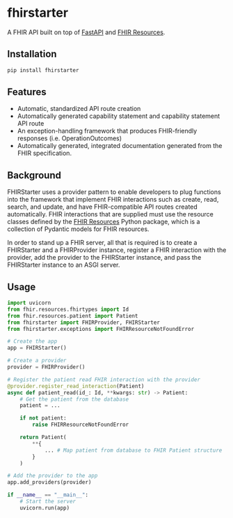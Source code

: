 # fhirstarter

A FHIR API built on top of [FastAPI](https://fastapi.tiangolo.com) and [FHIR Resources](https://pypi.org/project/fhir.resources/).

## Installation

```bash
pip install fhirstarter
```

## Features

* Automatic, standardized API route creation
* Automatically generated capability statement and capability statement API route
* An exception-handling framework that produces FHIR-friendly responses (i.e. OperationOutcomes)
* Automatically generated, integrated documentation generated from the FHIR specification.

## Background

FHIRStarter uses a provider pattern to enable developers to plug functions into the framework that implement FHIR interactions such as create, read, search, and update, and have FHIR-compatible API routes created automatically. FHIR interactions that are supplied must use the resource classes defined by the [FHIR Resources](https://pypi.org/project/fhir.resources/) Python package, which is a collection of Pydantic models for FHIR resources.

In order to stand up a FHIR server, all that is required is to create a FHIRStarter and a FHIRProvider instance, register a FHIR interaction with the provider, add the provider to the FHIRStarter instance, and pass the FHIRStarter instance to an ASGI server.

## Usage

```python
import uvicorn
from fhir.resources.fhirtypes import Id
from fhir.resources.patient import Patient
from fhirstarter import FHIRProvider, FHIRStarter
from fhirstarter.exceptions import FHIRResourceNotFoundError

# Create the app
app = FHIRStarter()

# Create a provider
provider = FHIRProvider()

# Register the patient read FHIR interaction with the provider
@provider.register_read_interaction(Patient)
async def patient_read(id_: Id, **kwargs: str) -> Patient:
    # Get the patient from the database
    patient = ...

    if not patient:
        raise FHIRResourceNotFoundError

    return Patient(
        **{
            ... # Map patient from database to FHIR Patient structure
        }
    )

# Add the provider to the app
app.add_providers(provider)

if __name__ == "__main__":
    # Start the server
    uvicorn.run(app)

```
